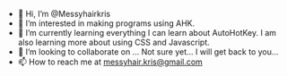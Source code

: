- 👋 Hi, I’m @Messyhairkris
- 👀 I’m interested in making programs using AHK.
- 🌱 I’m currently learning everything I can learn about AutoHotKey. I am also learning more about using CSS and Javascript.
- 💞️ I’m looking to collaborate on ... Not sure yet... I will get back to you...
- 📫 How to reach me at messyhair.kris@gmail.com

<!---
Messyhairkris/Messyhairkris is a ✨ special ✨ repository because its `README.md` (this file) appears on your GitHub profile.
You can click the Preview link to take a look at your changes.
--->
